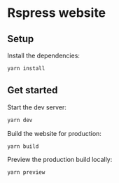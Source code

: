 # Rspress website

## Setup

Install the dependencies:

```bash
yarn install
```

## Get started

Start the dev server:

```bash
yarn dev
```

Build the website for production:

```bash
yarn build
```

Preview the production build locally:

```bash
yarn preview
```
